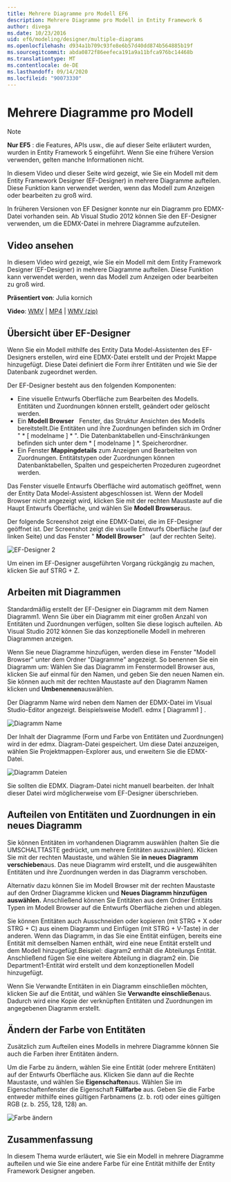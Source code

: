 ```yaml
---
title: Mehrere Diagramme pro Modell EF6
description: Mehrere Diagramme pro Modell in Entity Framework 6
author: divega
ms.date: 10/23/2016
uid: ef6/modeling/designer/multiple-diagrams
ms.openlocfilehash: d934a1b709c93fe8e6b57d40dd874b564885b19f
ms.sourcegitcommit: abda0872f86eefeca191a9a11bfca976bc14468b
ms.translationtype: MT
ms.contentlocale: de-DE
ms.lasthandoff: 09/14/2020
ms.locfileid: "90073330"
---
```

# <a name="multiple-diagrams-per-model"></a>Mehrere Diagramme pro Modell
> [!NOTE]
> **Nur EF5** : die Features, APIs usw., die auf dieser Seite erläutert wurden, wurden in Entity Framework 5 eingeführt. Wenn Sie eine frühere Version verwenden, gelten manche Informationen nicht.

In diesem Video und dieser Seite wird gezeigt, wie Sie ein Modell mit dem Entity Framework Designer (EF-Designer) in mehrere Diagramme aufteilen. Diese Funktion kann verwendet werden, wenn das Modell zum Anzeigen oder bearbeiten zu groß wird.

In früheren Versionen von EF Designer konnte nur ein Diagramm pro EDMX-Datei vorhanden sein. Ab Visual Studio 2012 können Sie den EF-Designer verwenden, um die EDMX-Datei in mehrere Diagramme aufzuteilen.

## <a name="watch-the-video"></a>Video ansehen
In diesem Video wird gezeigt, wie Sie ein Modell mit dem Entity Framework Designer (EF-Designer) in mehrere Diagramme aufteilen. Diese Funktion kann verwendet werden, wenn das Modell zum Anzeigen oder bearbeiten zu groß wird.

**Präsentiert von**: Julia kornich

**Video**: [WMV](https://download.microsoft.com/download/5/C/2/5C2B52AB-5532-426F-B078-1E253341B5FA/HDI-ITPro-MSDN-winvideo-multiplediagrams.wmv)  |  [MP4](https://download.microsoft.com/download/5/C/2/5C2B52AB-5532-426F-B078-1E253341B5FA/HDI-ITPro-MSDN-mp4video-multiplediagrams.m4v)  |  [WMV (zip)](https://download.microsoft.com/download/5/C/2/5C2B52AB-5532-426F-B078-1E253341B5FA/HDI-ITPro-MSDN-winvideo-multiplediagrams.zip)

## <a name="ef-designer-overview"></a>Übersicht über EF-Designer

Wenn Sie ein Modell mithilfe des Entity Data Model-Assistenten des EF-Designers erstellen, wird eine EDMX-Datei erstellt und der Projekt Mappe hinzugefügt. Diese Datei definiert die Form ihrer Entitäten und wie Sie der Datenbank zugeordnet werden.

Der EF-Designer besteht aus den folgenden Komponenten:

-   Eine visuelle Entwurfs Oberfläche zum Bearbeiten des Modells. Entitäten und Zuordnungen können erstellt, geändert oder gelöscht werden.
-   Ein **Modell Browser**   Fenster, das Struktur Ansichten des Modells bereitstellt.Die Entitäten und ihre Zuordnungen befinden sich im Ordner " * \[ modelname \] * ". Die Datenbanktabellen und-Einschränkungen befinden sich unter dem * \[ modelname \] *. Speicherordner.
-   Ein Fenster **Mappingdetails** zum Anzeigen und Bearbeiten von Zuordnungen. Entitätstypen oder Zuordnungen können Datenbanktabellen, Spalten und gespeicherten Prozeduren zugeordnet werden. 

Das Fenster visuelle Entwurfs Oberfläche wird automatisch geöffnet, wenn der Entity Data Model-Assistent abgeschlossen ist. Wenn der Modell Browser nicht angezeigt wird, klicken Sie mit der rechten Maustaste auf die Haupt Entwurfs Oberfläche, und wählen Sie **Modell Browser**aus.

Der folgende Screenshot zeigt eine EDMX-Datei, die im EF-Designer geöffnet ist. Der Screenshot zeigt die visuelle Entwurfs Oberfläche (auf der linken Seite) und das Fenster " **Modell Browser**"   (auf der rechten Seite).

![EF-Designer 2](~/ef6/media/efdesigner2.png)

Um einen im EF-Designer ausgeführten Vorgang rückgängig zu machen, klicken Sie auf STRG + Z.

## <a name="working-with-diagrams"></a>Arbeiten mit Diagrammen

Standardmäßig erstellt der EF-Designer ein Diagramm mit dem Namen Diagramm1. Wenn Sie über ein Diagramm mit einer großen Anzahl von Entitäten und Zuordnungen verfügen, sollten Sie diese logisch aufteilen. Ab Visual Studio 2012 können Sie das konzeptionelle Modell in mehreren Diagrammen anzeigen.   

Wenn Sie neue Diagramme hinzufügen, werden diese im Fenster "Modell Browser" unter dem Ordner "Diagramme" angezeigt. So benennen Sie ein Diagramm um: Wählen Sie das Diagramm im Fenstermodell Browser aus, klicken Sie auf einmal für den Namen, und geben Sie den neuen Namen ein. Sie können auch mit der rechten Maustaste auf den Diagramm Namen klicken und **Umbenennen**auswählen.

Der Diagramm Name wird neben dem Namen der EDMX-Datei im Visual Studio-Editor angezeigt. Beispielsweise Model1. edmx \[ Diagramm1 \] .

![Diagramm Name](~/ef6/media/diagramname.png)

Der Inhalt der Diagramme (Form und Farbe von Entitäten und Zuordnungen) wird in der edmx. Diagram-Datei gespeichert. Um diese Datei anzuzeigen, wählen Sie Projektmappen-Explorer aus, und erweitern Sie die EDMX-Datei. 

![Diagramm Dateien](~/ef6/media/diagramfiles.png)

Sie sollten die EDMX. Diagram-Datei nicht manuell bearbeiten. der Inhalt dieser Datei wird möglicherweise vom EF-Designer überschrieben.
 
## <a name="splitting-entities-and-associations-into-a-new-diagram"></a>Aufteilen von Entitäten und Zuordnungen in ein neues Diagramm

Sie können Entitäten im vorhandenen Diagramm auswählen (halten Sie die UMSCHALTTASTE gedrückt, um mehrere Entitäten auszuwählen). Klicken Sie mit der rechten Maustaste, und wählen Sie **in neues Diagramm verschieben**aus. Das neue Diagramm wird erstellt, und die ausgewählten Entitäten und ihre Zuordnungen werden in das Diagramm verschoben.

Alternativ dazu können Sie im Modell Browser mit der rechten Maustaste auf den Ordner Diagramme klicken und **Neues Diagramm hinzufügen auswählen.** Anschließend können Sie Entitäten aus dem Ordner Entitäts Typen im Modell Browser auf die Entwurfs Oberfläche ziehen und ablegen.

Sie können Entitäten auch Ausschneiden oder kopieren (mit STRG + X oder STRG + C) aus einem Diagramm und Einfügen (mit STRG + V-Taste) in der anderen. Wenn das Diagramm, in das Sie eine Entität einfügen, bereits eine Entität mit demselben Namen enthält, wird eine neue Entität erstellt und dem Modell hinzugefügt.Beispiel: diagram2 enthält die Abteilungs Entität. Anschließend fügen Sie eine weitere Abteilung in diagram2 ein. Die Department1-Entität wird erstellt und dem konzeptionellen Modell hinzugefügt.   

Wenn Sie Verwandte Entitäten in ein Diagramm einschließen möchten, klicken Sie auf die Entität, und wählen Sie **Verwandte einschließen**aus. Dadurch wird eine Kopie der verknüpften Entitäten und Zuordnungen im angegebenen Diagramm erstellt.

## <a name="changing-the-color-of-entities"></a>Ändern der Farbe von Entitäten

Zusätzlich zum Aufteilen eines Modells in mehrere Diagramme können Sie auch die Farben ihrer Entitäten ändern.

Um die Farbe zu ändern, wählen Sie eine Entität (oder mehrere Entitäten) auf der Entwurfs Oberfläche aus. Klicken Sie dann auf die Rechte Maustaste, und wählen Sie **Eigenschaften**aus. Wählen Sie im Eigenschaftenfenster die Eigenschaft **Füllfarbe** aus. Geben Sie die Farbe entweder mithilfe eines gültigen Farbnamens (z. b. rot) oder eines gültigen RGB (z. b. 255, 128, 128) an. 

![Farbe ändern](~/ef6/media/color.png)

## <a name="summary"></a>Zusammenfassung

In diesem Thema wurde erläutert, wie Sie ein Modell in mehrere Diagramme aufteilen und wie Sie eine andere Farbe für eine Entität mithilfe der Entity Framework Designer angeben. 
